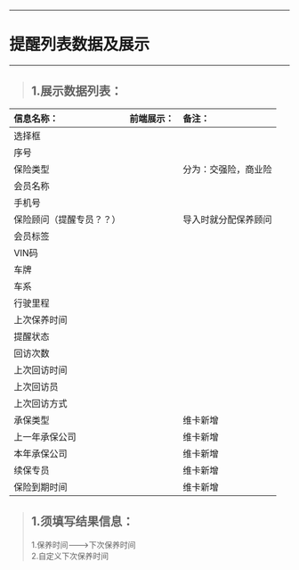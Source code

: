 
---

# 提醒列表数据及展示

---

> ## 1.展示数据列表：

| **信息名称：** | **前端展示：** | **备注：** |
| :--- | :--- | :--- |
| 选择框 |  |  |
| 序号 |  |  |
| 保险类型 |  | 分为：交强险，商业险 |
| 会员名称 |  |  |
| 手机号 |  |  |
| 保险顾问（提醒专员？？） |  | 导入时就分配保养顾问 |
| 会员标签 |  |  |
| VIN码 |  |  |
| 车牌 |  |  |
| 车系 |  |  |
| 行驶里程 |  |  |
| 上次保养时间 |  |  |
| 提醒状态 |  |  |
| 回访次数 |  |  |
| 上次回访时间 |  |  |
| 上次回访员 |  |  |
| 上次回访方式 |  |  |
| 承保类型 |  | 维卡新增 |
| 上一年承保公司 |  | 维卡新增 |
| 本年承保公司 |  | 维卡新增 |
| 续保专员 |  | 维卡新增 |
| 保险到期时间 |  | 维卡新增 |

> ## 1.须填写结果信息：
>
> 1.保养时间---&gt;下次保养时间  
> 2.自定义下次保养时间



